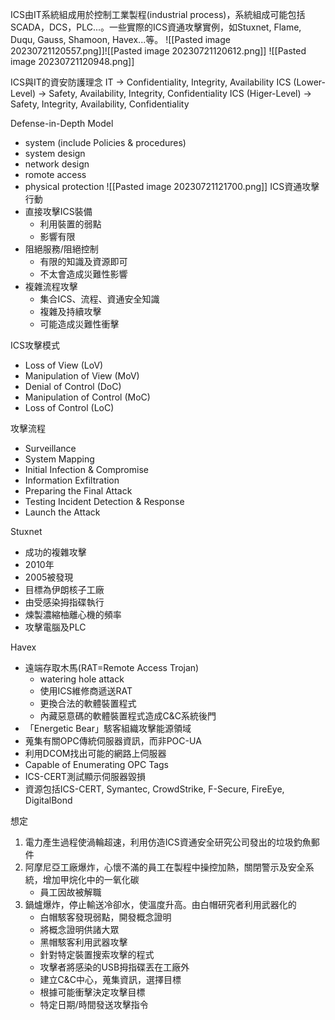 ICS由IT系統組成用於控制工業製程(industrial process)，系統組成可能包括SCADA，DCS，PLC...。一些實際的ICS資通攻擊實例，如Stuxnet, Flame, Duqu, Gauss, Shamoon, Havex...等。
![[Pasted image 20230721120557.png]]![[Pasted image 20230721120612.png]]
![[Pasted image 20230721120948.png]]

ICS與IT的資安防護理念
IT -> Confidentiality, Integrity, Availability
ICS (Lower-Level) -> Safety, Availability, Integrity, Confidentiality
ICS (Higer-Level) -> Safety, Integrity, Availability, Confidentiality

Defense-in-Depth Model
* system (include Policies & procedures)
* system design
* network design
* romote access
* physical protection
![[Pasted image 20230721121700.png]]
ICS資通攻擊行動
* 直接攻擊ICS裝備
	* 利用裝置的弱點
	* 影響有限
* 阻絕服務/阻絕控制
	* 有限的知識及資源即可
	* 不太會造成災難性影響
* 複雜流程攻擊
	* 集合ICS、流程、資通安全知識
	* 複雜及持續攻擊
	* 可能造成災難性衝擊

ICS攻擊模式
* Loss of View (LoV)
* Manipulation of View (MoV)
* Denial of Control (DoC)
* Manipulation of Control (MoC)
* Loss of Control (LoC)

攻擊流程
* Surveillance
* System Mapping
* Initial Infection & Compromise
* Information Exfiltration
* Preparing the Final Attack
* Testing Incident Detection & Response
* Launch the Attack

Stuxnet
* 成功的複雜攻擊
* 2010年
* 2005被發現
* 目標為伊朗核子工廠
* 由受感染拇指碟執行
* 煉製濃縮柚離心機的頻率
* 攻擊電腦及PLC

Havex
* 遠端存取木馬(RAT=Remote Access Trojan)
	* watering hole attack
	* 使用ICS維修商遞送RAT
	* 更換合法的軟體裝置程式
	* 內藏惡意碼的軟體裝置程式造成C&C系統後門
* 「Energetic Bear」駭客組織攻擊能源領域
* 蒐集有關OPC傳統伺服器資訊，而非POC-UA
* 利用DCOM找出可能的網路上伺服器
* Capable of Enumerating OPC Tags
* ICS-CERT測試顯示伺服器毀損
* 資源包括ICS-CERT, Symantec, CrowdStrike, F-Secure, FireEye, DigitalBond

想定
1. 電力產生過程使渦輪超速，利用仿造ICS資通安全研究公司發出的垃圾釣魚郵件
2. 阿摩尼亞工廠爆炸，心懷不滿的員工在製程中操控加熱，關閉警示及安全系統，增加甲烷化中的一氧化碳
	* 員工因故被解職
3. 鍋爐爆炸，停止輸送冷卻水，使溫度升高。由白帽研究者利用武器化的
	* 白帽駭客發現弱點，開發概念證明
	* 將概念證明供諸大眾
	* 黑帽駭客利用武器攻擊
	* 針對特定裝置搜索攻擊的程式
	* 攻擊者將感染的USB拇指碟丟在工廠外
	* 建立C&C中心，蒐集資訊，選擇目標
	* 根據可能衝擊決定攻擊目標
	* 特定日期/時間發送攻擊指令

